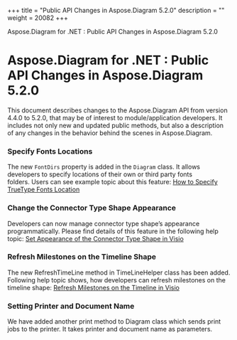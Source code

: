 +++
title = "Public API Changes in Aspose.Diagram 5.2.0" 
description = "" 
weight = 20082 
+++

Aspose.Diagram for .NET : Public API Changes in Aspose.Diagram 5.2.0  

# Aspose.Diagram for .NET : Public API Changes in Aspose.Diagram 5.2.0


This document describes changes to the Aspose.Diagram API from version 4.4.0 to 5.2.0, that may be of interest to module/application developers. It includes not only new and updated public methods, but also a description of any changes in the behavior behind the scenes in Aspose.Diagram. 

### Specify Fonts Locations

The new `FontDirs` property is added in the `Diagram` class. It allows developers to specify locations of their own or third party fonts folders. Users can see example topic about this feature: [How to Specify TrueType Fonts Location](/pages/createpage.action?spaceKey=diagramnet&title=How+to+Specify+TrueType+Fonts+Location&linkCreation=true&fromPageId=18350107)

### Change the Connector Type Shape Appearance

Developers can now manage connector type shape’s appearance programmatically. Please find details of this feature in the following help topic: [Set Appearance of the Connector Type Shape in Visio](/pages/createpage.action?spaceKey=diagramnet&title=Set+Appearance+of+the+Connector+Type+Shape+in+Visio&linkCreation=true&fromPageId=18350107)

### Refresh Milestones on the Timeline Shape

The new RefreshTimeLine method in TimeLineHelper class has been added. Following help topic shows, how developers can refresh milestones on the timeline shape: [Refresh Milestones on the Timeline in Visio](/pages/createpage.action?spaceKey=diagramnet&title=Refresh+Milestones+on+the+Timeline+in+Visio&linkCreation=true&fromPageId=18350107)

### Setting Printer and Document Name

We have added another print method to Diagram class which sends print jobs to the printer. It takes printer and document name as parameters.

